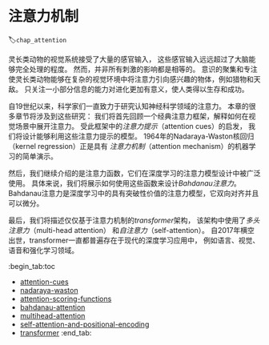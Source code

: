 # 注意力机制
:label:`chap_attention`

灵长类动物的视觉系统接受了大量的感官输入，
这些感官输入远远超过了大脑能够完全处理的程度。
然而，并非所有刺激的影响都是相等的。
意识的聚集和专注使灵长类动物能够在复杂的视觉环境中将注意力引向感兴趣的物体，例如猎物和天敌。
只关注一小部分信息的能力对进化更加有意义，使人类得以生存和成功。

自19世纪以来，科学家们一直致力于研究认知神经科学领域的注意力。
本章的很多章节将涉及到这些研究：
我们将首先回顾一个经典注意力框架，解释如何在视觉场景中展开注意力。
受此框架中的*注意力提示*（attention cues）的启发，
我们将设计能够利用这些注意力提示的模型。
1964年的Nadaraya-Waston核回归（kernel regression）正是具有
*注意力机制*（attention mechanism）的机器学习的简单演示。

然后，我们继续介绍的是注意力函数，它们在深度学习的注意力模型设计中被广泛使用。
具体来说，我们将展示如何使用这些函数来设计*Bahdanau注意力*。
Bahdanau注意力是深度学习中的具有突破性价值的注意力模型，它双向对齐并且可以微分。

最后，我们将描述仅仅基于注意力机制的*transformer*架构，
该架构中使用了*多头注意力*（multi-head attention）
和*自注意力*（self-attention）。
自2017年横空出世，transformer一直都普遍存在于现代的深度学习应用中，
例如语言、视觉、语音和强化学习领域。

:begin_tab:toc
 - [attention-cues](chapter_attention-mechanisms/attention-cues.ipynb)
 - [nadaraya-waston](chapter_attention-mechanisms/nadaraya-waston.ipynb)
 - [attention-scoring-functions](chapter_attention-mechanisms/attention-scoring-functions.ipynb)
 - [bahdanau-attention](chapter_attention-mechanisms/bahdanau-attention.ipynb)
 - [multihead-attention](chapter_attention-mechanisms/multihead-attention.ipynb)
 - [self-attention-and-positional-encoding](chapter_attention-mechanisms/self-attention-and-positional-encoding.ipynb)
 - [transformer](chapter_attention-mechanisms/transformer.ipynb)
:end_tab:

